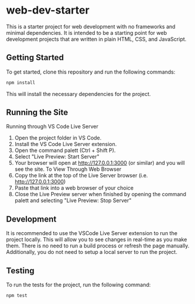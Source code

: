 # web-dev-starter

This is a starter project for web development with no frameworks and minimal
dependencies. It is intended to be a starting point for web development projects
that are written in plain HTML, CSS, and JavaScript.

## Getting Started

To get started, clone this repository and run the following commands:

```bash
npm install
```
This will install the necessary dependencies for the project.

## Running the Site

Running through VS Code Live Server
1. Open the project folder in VS Code.
2. Install the VS Code Live Server extension.
3. Open the command palett (Ctrl + Shift P).
4. Select "Live Preview: Start Server"
5. Your browser will open at http://127.0.0.1:3000 (or similar) and you will see the site.
To View Through Web Browser
6. Copy the link at the top of the Live Server browser (i.e. http://127.0.0.1:3000)
7. Paste that link into a web browser of your choice
8. Close the Live Preview server when finished by opening the command palett and selecting "Live Preview: Stop Server"

## Development

It is recommended to use the VSCode Live Server extension to run the project
locally. This will allow you to see changes in real-time as you make them. There
is no need to run a build process or refresh the page manually. Additionally,
you do not need to setup a local server to run the project.

## Testing

To run the tests for the project, run the following command:

```bash
npm test
```
